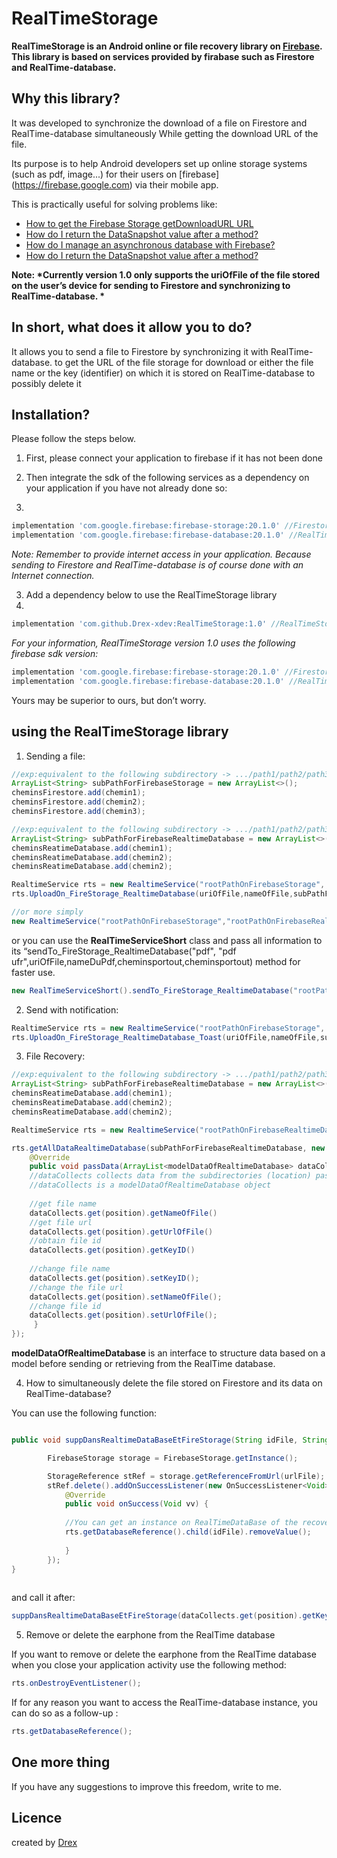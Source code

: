 # RealTimeStorage

__RealTimeStorage is an Android online or file recovery library on [Firebase](https://firebase.google.com).
This library is based on services provided by firabase such as Firestore and RealTime-database.__

## Why this library?

It was developed to synchronize the download of a file on Firestore and RealTime-database simultaneously
While getting the download URL of the file.

Its purpose is to help Android developers set up online storage systems (such as pdf, image...)
for their users on [firebase] (https://firebase.google.com) via their mobile app.

This is practically useful for solving problems like:
* [How to get the Firebase Storage getDownloadURL URL](https://stackoverflow.com/questions/37374868/how-to-get-url-from-firebase-storage-getdownloadurl)
* [How do I return the DataSnapshot value after a method? ](https://stackoverflow.com/questions/47847694/how-to-return-datasnapshot-value-as-a-result-of-a-method/47853774#47853774)
* [How do I manage an asynchronous database with Firebase? ](https://stackoverflow.com/questions/48720701/how-to-handle-asynchronous-database-with-firebase)
* [How do I return the DataSnapshot value after a method? ](https://stackoverflow.com/questions/47847694/how-to-return-datasnapshot-value-as-a-result-of-a-method/47853774#47853774)

__Note: *Currently version 1.0 only supports the uriOfFile of the file stored on the user’s device for sending to Firestore and synchronizing to RealTime-database. *__

## In short, what does it allow you to do?

It allows you to send a file to Firestore by synchronizing it with RealTime-database.
to get the URL of the file storage for download or either the file name or the key (identifier) on which it is stored on RealTime-database to possibly delete it

## Installation?

Please follow the steps below.

1. First, please connect your application to firebase if it has not been done

2. Then integrate the sdk of the following services as a dependency on your application if you have not already done so:
3. 
```gradle
implementation 'com.google.firebase:firebase-storage:20.1.0' //Firestore
implementation 'com.google.firebase:firebase-database:20.1.0' //RealTime-database
```
*Note: Remember to provide internet access in your application.
Because sending to Firestore and RealTime-database is of course done with an Internet connection.*

3. Add a dependency below to use the RealTimeStorage library
4. 
```gradle
implementation 'com.github.Drex-xdev:RealTimeStorage:1.0' //RealTimeStorage
```
*For your information, RealTimeStorage version 1.0 uses the following firebase sdk version:*

```gradle
implementation 'com.google.firebase:firebase-storage:20.1.0' //Firestore
implementation 'com.google.firebase:firebase-database:20.1.0' //RealTime-database
```
Yours may be superior to ours, but don’t worry.

## using the RealTimeStorage library

1. Sending a file:

``` java
//exp:equivalent to the following subdirectory -> .../path1/path2/path3
ArrayList<String> subPathForFirebaseStorage = new ArrayList<>();
cheminsFirestore.add(chemin1);
cheminsFirestore.add(chemin2);
cheminsFirestore.add(chemin3);

//exp:equivalent to the following subdirectory -> .../path1/path2/path3
ArrayList<String> subPathForFirebaseRealtimeDatabase = new ArrayList<>();
cheminsReatimeDatabase.add(chemin1);
cheminsReatimeDatabase.add(chemin2);
cheminsReatimeDatabase.add(chemin2);

RealtimeService rts = new RealtimeService("rootPathOnFirebaseStorage", "rootPathOnFirebaseRealtimeDatabase");
rts.UploadOn_FireStorage_RealtimeDatabase(uriOfFile,nameOfFile,subPathForFirebaseStorage,subPathForFirebaseRealtimeDatabase);

//or more simply 
new RealtimeService("rootPathOnFirebaseStorage","rootPathOnFirebaseRealtimeDatabase").UploadOn_FireStorage_RealtimeDatabase(uriOfFile,nameOfFile,subPathForFirebaseStorage,subPathForFirebaseRealtimeDatabase);
```
or you can use the __RealTimeServiceShort__ class and pass all information to its “sendTo_FireStorage_RealtimeDatabase("pdf", "pdf ufr",uriOfFile,nameDuPdf,cheminsportout,cheminsportout) method for faster use.

``` java
new RealTimeServiceShort().sendTo_FireStorage_RealtimeDatabase("rootPathOnFirebaseStorage", "rootPathOnFirebaseRealtimeDatabase",uriOfFile,nameOfFile,subPathForFirebaseStorage,subPathForFirebaseRealtimeDatabase);
```
2. Send with notification:

```java
RealtimeService rts = new RealtimeService("rootPathOnFirebaseStorage", "rootPathOnFirebaseRealtimeDatabase");
rts.UploadOn_FireStorage_RealtimeDatabase_Toast(uriOfFile,nameOfFile,subPathForFirebaseStorage,subPathForFirebaseRealtimeDatabase);
```

3. File Recovery:

``` java
//exp:equivalent to the following subdirectory -> .../path1/path2/path3
ArrayList<String> subPathForFirebaseRealtimeDatabase = new ArrayList<>();
cheminsReatimeDatabase.add(chemin1);
cheminsReatimeDatabase.add(chemin2);
cheminsReatimeDatabase.add(chemin2);

RealtimeService rts = new RealtimeService("rootPathOnFirebaseRealtimeDatabase");

rts.getAllDataRealtimeDatabase(subPathForFirebaseRealtimeDatabase, new waitData() {
    @Override
    public void passData(ArrayList<modelDataOfRealtimeDatabase> dataCollects) {
    //dataCollects collects data from the subdirectories (location) passed as the first parameter of the function
    //dataCollects is a modelDataOfRealtimeDatabase object
    
    //get file name
    dataCollects.get(position).getNameOfFile()
    //get file url
    dataCollects.get(position).getUrlOfFile()
    //obtain file id
    dataCollects.get(position).getKeyID()
    
    //change file name
    dataCollects.get(position).setKeyID();
    //change the file url
    dataCollects.get(position).setNameOfFile();
    //change file id
    dataCollects.get(position).setUrlOfFile();
     }
});
```

__modelDataOfRealtimeDatabase__ is an interface to structure data based on a model before sending or retrieving from the RealTime database.

4. How to simultaneously delete the file stored on Firestore and its data on RealTime-database?

You can use the following function:

```java

public void suppDansRealtimeDataBaseEtFireStorage(String idFile, String urlFile) {

        FirebaseStorage storage = FirebaseStorage.getInstance();

        StorageReference stRef = storage.getReferenceFromUrl(urlFile);
        stRef.delete().addOnSuccessListener(new OnSuccessListener<Void>() {
            @Override
            public void onSuccess(Void vv) {
            
            //You can get an instance on RealTimeDataBase of the recover file as a result 
            rts.getDatabaseReference().child(idFile).removeValue();
                     
            }
        });
}
    
```

and call it after:

```java
suppDansRealtimeDataBaseEtFireStorage(dataCollects.get(position).getKeyID(), dataCollects.get(position).getUrlOfFile());
```

5. Remove or delete the earphone from the RealTime database

If you want to remove or delete the earphone from the RealTime database when you close your application activity
use the following method:

```java
rts.onDestroyEventListener();
```

If for any reason you want to access the RealTime-database instance, you can do so as a follow-up :

```java
rts.getDatabaseReference();
```

## One more thing

If you have any suggestions to improve this freedom, write to me.

## Licence 
created by [Drex](https://github.com/Drex-xdev)
